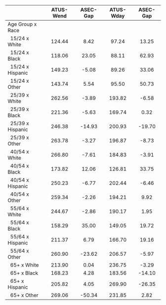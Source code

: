 
|                      |    ATUS-Wend |     ASEC-Gap |    ATUS-Wday |     ASEC-Gap |
| -------------------- | :----------: | :----------: | :----------: | :----------: |
| Age Group x Race     |              |              |              |              |
| &nbsp;&nbsp;15/24 x White |       124.44 |         8.42 |        97.24 |        13.25 |
| &nbsp;&nbsp;15/24 x Black |       118.06 |        23.05 |        88.11 |        62.93 |
| &nbsp;&nbsp;15/24 x Hispanic |       149.23 |        -5.08 |        89.26 |        33.06 |
| &nbsp;&nbsp;15/24 x Other |       143.74 |         5.54 |        95.50 |        50.73 |
| &nbsp;&nbsp;25/39 x White |       262.56 |        -3.89 |       193.82 |        -6.58 |
| &nbsp;&nbsp;25/39 x Black |       221.36 |        -5.63 |       169.74 |         0.32 |
| &nbsp;&nbsp;25/39 x Hispanic |       246.38 |       -14.93 |       200.93 |       -19.70 |
| &nbsp;&nbsp;25/39 x Other |       263.78 |        -3.27 |       196.87 |        -8.73 |
| &nbsp;&nbsp;40/54 x White |       266.80 |        -7.61 |       184.83 |        -3.91 |
| &nbsp;&nbsp;40/54 x Black |       173.82 |        12.06 |       126.81 |        33.75 |
| &nbsp;&nbsp;40/54 x Hispanic |       250.23 |        -6.77 |       202.44 |        -6.46 |
| &nbsp;&nbsp;40/54 x Other |       259.34 |        -2.26 |       194.21 |         9.92 |
| &nbsp;&nbsp;55/64 x White |       244.67 |        -2.86 |       190.17 |         1.95 |
| &nbsp;&nbsp;55/64 x Black |       158.29 |        35.00 |       149.05 |        19.72 |
| &nbsp;&nbsp;55/64 x Hispanic |       211.37 |         6.79 |       166.70 |        19.16 |
| &nbsp;&nbsp;55/64 x Other |       260.90 |       -23.62 |       206.57 |        -5.97 |
| &nbsp;&nbsp;65+ x White |       213.90 |         0.04 |       236.75 |        -3.29 |
| &nbsp;&nbsp;65+ x Black |       168.23 |         4.28 |       183.56 |       -14.10 |
| &nbsp;&nbsp;65+ x Hispanic |       205.82 |         4.05 |       269.90 |       -26.35 |
| &nbsp;&nbsp;65+ x Other |       269.06 |       -50.34 |       231.85 |         2.82 |

